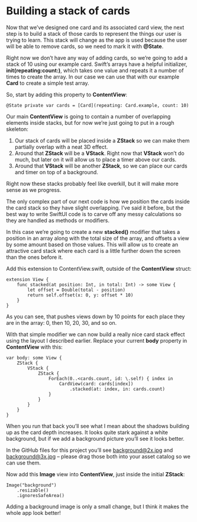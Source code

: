 # Building a stack of cards

Now that we’ve designed one card and its associated card view, the next step is to build a stack of those cards to represent the things our user is trying to learn. This stack will change as the app is used because the user will be able to remove cards, so we need to mark it with **@State**.

Right now we don’t have any way of adding cards, so we’re going to add a stack of 10 using our example card. Swift’s arrays have a helpful initializer, **init(repeating:count:)**, which takes one value and repeats it a number of times to create the array. In our case we can use that with our example **Card** to create a simple test array.

So, start by adding this property to **ContentView**:
```
@State private var cards = [Card](repeating: Card.example, count: 10)
```
Our main **ContentView** is going to contain a number of overlapping elements inside stacks, but for now we’re just going to put in a rough skeleton:

1. Our stack of cards will be placed inside a **ZStack** so we can make them partially overlap with a neat 3D effect.
2. Around that **ZStack** will be a **VStack**. Right now that **VStack** won’t do much, but later on it will allow us to place a timer above our cards.
3. Around that **VStack** will be another **ZStack**, so we can place our cards and timer on top of a background.

Right now these stacks probably feel like overkill, but it will make more sense as we progress.

The only complex part of our next code is how we position the cards inside the card stack so they have slight overlapping. I’ve said it before, but the best way to write SwiftUI code is to carve off any messy calculations so they are handled as methods or modifiers.

In this case we’re going to create a new **stacked()** modifier that takes a position in an array along with the total size of the array, and offsets a view by some amount based on those values. This will allow us to create an attractive card stack where each card is a little further down the screen than the ones before it.

Add this extension to ContentView.swift, outside of the **ContentView** struct:
```
extension View {
    func stacked(at position: Int, in total: Int) -> some View {
        let offset = Double(total - position)
        return self.offset(x: 0, y: offset * 10)
    }
}
```
As you can see, that pushes views down by 10 points for each place they are in the array: 0, then 10, 20, 30, and so on.

With that simple modifier we can now build a really nice card stack effect using the layout I described earlier. Replace your current **body** property in **ContentView** with this:
```
var body: some View {
    ZStack {
        VStack {
            ZStack {
                ForEach(0..<cards.count, id: \.self) { index in
                    CardView(card: cards[index])
                        .stacked(at: index, in: cards.count)
                }
            }
        }
    }
}
```
When you run that back you’ll see what I mean about the shadows building up as the card depth increases. It looks quite stark against a white background, but if we add a background picture you’ll see it looks better.

In the GitHub files for this project you’ll see background@2x.jpg and background@3x.jpg – please drag those both into your asset catalog so we can use them.

Now add this **Image** view into **ContentView**, just inside the initial **ZStack**:
```
Image("background")
    .resizable()
    .ignoresSafeArea()
```
Adding a background image is only a small change, but I think it makes the whole app look better!